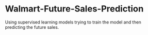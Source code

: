 # Walmart-Future-Sales-Prediction
Using supervised learning models trying to train the model and then predicting the future sales.

